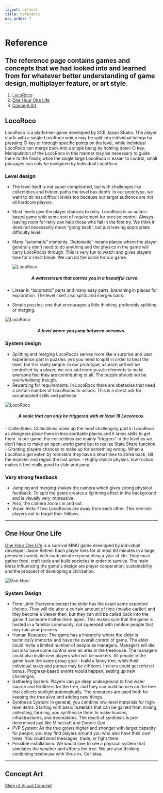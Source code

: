 ```yaml
---
layout: default
title: Reference
nav_order: 7
---
```


# Reference

## The reference page contains games and concepts that we had looked into and learned from for whatever better understanding of game design, multiplayer feature, or art style.

1. [LocoRoco](#locoroco)
2. [One Hour One Life](#one-hour)
3. [Concept Art](#concept-art)

## LocoRoco <a name="locoroco"></a>

LocoRoco is a platformer game developed by SCE Japan Studio. The player starts with a single LocoRoco which may be split into individual beings by pressing ○ key or through specific points on the level, while individual LocoRoco can merge back into a single being by holding down ○ key. Manipulation of the LocoRoco in this manner may be necessary to guide them to the finish; while the single large LocoRoco is easier to control, small passages can only be navigated by individual LocoRoco.

### Level design

- The level itself is not super complicated, but with challenges like collectibles and hidden paths the level has depth. In our prototype, we want to do less difficult levels too because our target audience are not all hardcore players.
- Most levels give the player chances to retry. LocoRoco is an action-based game with some sort of requirement for precise control. Always leaving room for retry can help those who fail in the first try. We think it does not necessarily mean “going back”, but just leaving appropriate difficulty level.
- Many “automatic” elements. “Automatic” means places where the player generally don’t need to do anything and the physics in the game will carry LocoRocos through. This is very fun to watch and gives players time for a short break. We can do the same for our game.

  ![LocoRoco](https://etc-ditto.github.io/media/reference/locoroco-2.PNG)

  <h5 style="text-align: center;">A waterstream that carries you in a beautiful curve.</h5>

- Linear in “automatic” parts and many easy parts, branching in places for exploration. The level itself also splits and merges back.
- Simple puzzles: one that encourages a little thinking, preferably splitting or merging.

![LocoRoco](https://etc-ditto.github.io/media/reference/locoroco-1.PNG)

  <h5 style="text-align: center;">A level where you jump between seesaws.</h5>

### System design

- Splitting and merging LocoRocos serves more like a surprise and user experience part in puzzles: yes you need to split in order to beat the level, but it is really simple. In our prototype, as each cell will be controlled by a player, we can add more puzzle elements to make everyone feel they are contributing to all. The puzzle should not be overwhelming though.
- Rewarding for requirements. In LocoRoco there are obstacles that need a certain number of LocoRocos to unlock. This is a direct ask for accumulated skills and patience.

![LocoRoco](https://etc-ditto.github.io/media/reference/locoroco-3.PNG)

  <h5 style="text-align: center;">A scale that can only be triggered with at least 18 Locorocos.</h5>
- Collectibles. Collectibles make up the most challenging part in LocoRoco as designers place them in less spottable places and it takes skills to get them. In our game, the collectibles are mainly “triggers” in the level as we don’t have to make an open-world game but to realize State Share function.
- Granting players chances to make up for something wrong. When a LocoRoco got eaten by monsters they have a short time to strike back, kill the monster and regain the lost piece.
- Highly stylish physics: low friction makes it feel really good to slide and jump.

### Very strong feedback

- Jumping and merging shakes the camera which gives strong physical feedback. To split the game creates a lightning effect in the background and is visually very impressive.
- Also, the camera zooms in and out.
- Visual hints if two LocoRocos are away from each other. This reminds players not to forget their fellows.

---

## One Hour One Life <a name="one-hour"></a>

[One Hour One Life](https://store.steampowered.com/app/595690/One_Hour_One_Life/) is a survival MMO game developed by individual developer Jason Rohrer. Each player lives for at most 60 minutes in a large, persistent world, with each minute representing a year of life. They must gather food, craft tools and build societies in order to survive. The main ideas influencing the game's design are player cooperation, sustainability and the prospect of developing a civilization.

![One-Hour](https://etc-ditto.github.io/media/reference/one-hour-1.jpg)

### System Design

- Time Limit: Everyone except the elder has the exact same expected lifetime. They will die after a certain amount of time (maybe earlier) and they become a viewer then, but they can still be called back into the game if someone invites them again. This makes sure that the game is hosted in a familiar community, not squeezed with random people that may ruin your process.
- Human Resource: The game has a hierarchy where the elder is technically immortal and have the overall control of game. The elder could invite a limited number of people as managers. Managers will die but also have some control over an area in the treehouse. The managers could also invite new players who will be workers. All people in the game have the same group goal - build a fancy tree, while their individual tasks and pursue may be different. Inviters could get referral bonus. Progress-based events would happen, setting up new challenges.
- Gathering System: Players can go deep underground to find water source and fertilizers for the tree, and they can build houses on the tree that collects sunlight automatically.
  The resources are used both for keeping the tree alive and adding new things.
- Synthesis System: In general, you combine low-level materials for high-level items. Starting with basic materials that can be gained from mining, collecting, farming, you synthesize them to make houses, infrastructures, and decorations. The result of synthesis is pre-determined just like Minecraft and Doodle God.
- PVP System: As the tree grows higher and stronger with larger capacity for people, you may find players around you who also have their own trees. You could send messages, trade, or fight them.
- Possible installations: We would love to see a physical system that simulates the weather and affects the tree. We are also thinking combining treehouse with Virus vs. Cell idea.

---

## Concept Art <a name="concept-art"></a>

[Slide of Visual Concept](https://docs.google.com/presentation/d/1_xwAPqd1bZhTzXND7o1ZQkxtBMlUvUiHlpaLceLsvUE)
